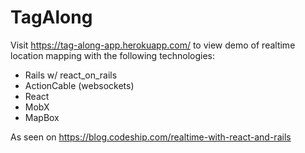 # TagAlong

Visit https://tag-along-app.herokuapp.com/ to view demo of realtime location mapping with the following technologies:

- Rails w/ react_on_rails
- ActionCable (websockets)
- React
- MobX
- MapBox

As seen on https://blog.codeship.com/realtime-with-react-and-rails
